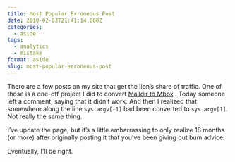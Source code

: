 ```yaml
---
title: Most Popular Erroneous Post
date: 2010-02-03T21:41:14.000Z
categories:
  - aside
tags:
  - analytics
  - mistake
format: aside
slug: most-popular-erroneous-post
---
```

There are a few posts on my site that get the lion’s share of traffic. One of those is a one-off project I did to convert [Maildir to Mbox][1] . Today someone left a comment, saying that it didn’t work. And then I realized that somewhere along the line `sys.argv[-1]` had been converted to `sys.argv[1]`. Not really the same thing.

I’ve update the page, but it’s a little embarrassing to only realize 18 months (or more) after originally posting it that you’ve been giving out bum advice.

Eventually, I’ll be right.



 [1]: http://yergler.net/projects/one-off/maildir-to-mbox/
